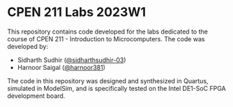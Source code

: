 # CPEN 211 Labs 2023W1

This repository contains code developed for the labs dedicated to the course of CPEN 211 - Introduction to Microcomputers. The code was developed by:

 * Sidharth Sudhir ([@sidharthsudhir-03](https://github.com/sidharthsudhir-03))
 * Harnoor Saigal ([@harnoor381](https://github.com/harnoor381))

The code in this repository was designed and synthesized in Quartus, simulated in ModelSim, and is specifically tested on the Intel DE1-SoC FPGA development board.
